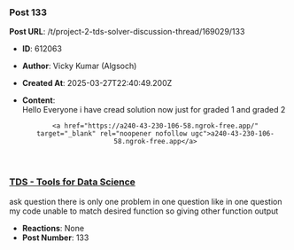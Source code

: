 ### Post 133
**Post URL**: /t/project-2-tds-solver-discussion-thread/169029/133
- **ID**: 612063
- **Author**: Vicky Kumar (Algsoch)
- **Created At**: 2025-03-27T22:40:49.200Z
- **Content**:  
  Hello Everyone i have cread solution now just for graded 1 and graded 2<aside class="onebox allowlistedgeneric" data-onebox-src="https://a240-43-230-106-58.ngrok-free.app/">
  <header class="source">

      <a href="https://a240-43-230-106-58.ngrok-free.app/" target="_blank" rel="noopener nofollow ugc">a240-43-230-106-58.ngrok-free.app</a>
  </header>

  <article class="onebox-body">
    

<h3><a href="https://a240-43-230-106-58.ngrok-free.app/" target="_blank" rel="noopener nofollow ugc">TDS - Tools for Data Science</a></h3>



  </article>

  <div class="onebox-metadata">
    
    
  </div>

  <div style="clear: both"></div>
</aside>

ask question there is only one problem in one question like in one question  my code unable to match desired function so giving other function output
- **Reactions**: None
- **Post Number**: 133

